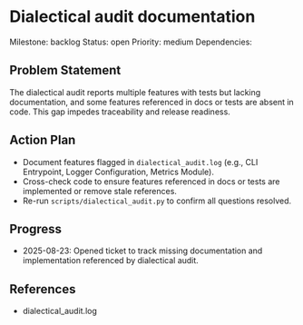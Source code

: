 # Dialectical audit documentation
Milestone: backlog
Status: open
Priority: medium
Dependencies:

## Problem Statement
The dialectical audit reports multiple features with tests but lacking documentation, and some features referenced in docs or tests are absent in code. This gap impedes traceability and release readiness.

## Action Plan
- Document features flagged in `dialectical_audit.log` (e.g., CLI Entrypoint, Logger Configuration, Metrics Module).
- Cross-check code to ensure features referenced in docs or tests are implemented or remove stale references.
- Re-run `scripts/dialectical_audit.py` to confirm all questions resolved.

## Progress
- 2025-08-23: Opened ticket to track missing documentation and implementation referenced by dialectical audit.

## References
- dialectical_audit.log
